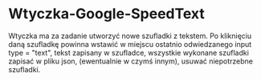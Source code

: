 # Wtyczka-Google-SpeedText
Wtyczka ma za zadanie utworzyć nowe szufladki z tekstem. Po kliknięciu daną szufladkę powinna wstawić w miejscu ostatnio odwiedzanego input type = "text", tekst zapisany w szufladce, wszystkie wykonane szufladki zapisać w pliku json, (ewentualnie w czymś innym), usuwać niepotrzebne szufladki.
